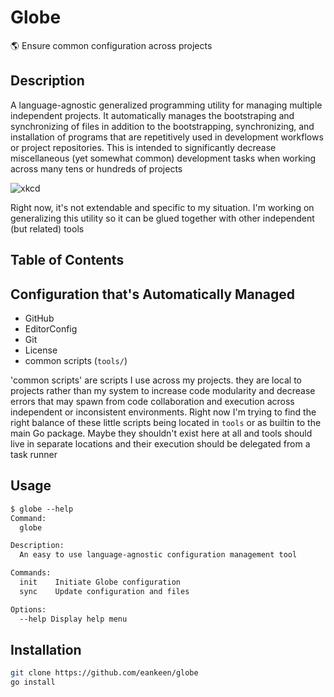 # Globe

🌎 Ensure common configuration across projects

## Description

A language-agnostic generalized programming utility for managing multiple independent projects. It automatically manages the bootstraping and synchronizing of files in addition to the bootstrapping, synchronizing, and installation of programs that are repetitively used in development workflows or project repositories. This is intended to significantly decrease miscellaneous (yet somewhat common) development tasks when working across many tens or hundreds of projects

![xkcd](https://imgs.xkcd.com/comics/is_it_worth_the_time.png)

Right now, it's not extendable and specific to my situation. I'm working on generalizing this utility so it can be glued together with other independent (but related) tools

## Table of Contents

## Configuration that's Automatically Managed

- GitHub
- EditorConfig
- Git
- License
- common scripts (`tools/`)

'common scripts' are scripts I use across my projects. they are local to projects rather than my system to increase code modularity and decrease errors that may spawn from code collaboration and execution across independent or inconsistent environments. Right now I'm trying to find the right balance of these little scripts being located in `tools` or as builtin to the main Go package. Maybe they shouldn't exist here at all and tools should live in separate locations and their execution should be delegated from a task runner

## Usage

```txt
$ globe --help
Command:
  globe

Description:
  An easy to use language-agnostic configuration management tool

Commands:
  init    Initiate Globe configuration
  sync    Update configuration and files

Options:
  --help Display help menu
```

## Installation

```sh
git clone https://github.com/eankeen/globe
go install
```
